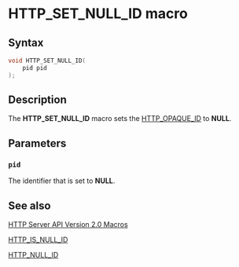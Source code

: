 # HTTP_SET_NULL_ID macro

## Syntax

```cpp
void HTTP_SET_NULL_ID(
    pid pid
);
```

## Description

The **HTTP_SET_NULL_ID** macro sets the [HTTP_OPAQUE_ID](https://learn.microsoft.com/windows/desktop/Http/http-server-api-version-2-0-data-types) to **NULL**.

## Parameters

### `pid`

The identifier that is set to **NULL**.

## See also

[HTTP Server API Version 2.0 Macros](https://learn.microsoft.com/windows/desktop/Http/http-server-api-version-2-0-macros)

[HTTP_IS_NULL_ID](https://learn.microsoft.com/windows/desktop/api/http/nf-http-http_is_null_id)

[HTTP_NULL_ID](https://learn.microsoft.com/previous-versions/windows/desktop/legacy/aa364541(v=vs.85))
